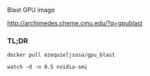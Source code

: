 Blast GPU image 

http://archimedes.cheme.cmu.edu/?q=gpublast

### TL;DR  
```{r, engine='bash', count_lines}
docker pull ezequieljsosa/gpu_blast

watch -d -n 0.5 nvidia-smi 

```

